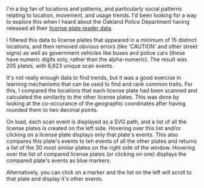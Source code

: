 I'm a big fan of locations and patterns, and particularly social patterns relating to location, movement, and usage trends. I'd been looking for a way to explore this when I heard about the Oakland Police Department having released all their <a href="http://arstechnica.com/tech-policy/2015/03/we-know-where-youve-been-ars-acquires-4-6m-license-plate-scans-from-the-cops/1/">license plate reader data</a>. 

I filtered this data to license plates that appeared in a minimum of 15 distinct locations, and then removed obvious errors (like 'CAUTION' and other street signs) as well as government vehicles like buses and police cars (these have numeric digits only, rather than the alpha-numeric). The result was 205 plates, with 6,623 unique scan events.

It's not really enough data to find trends, but it was a good exercise in learning mechanisms that can be used to find and rank common traits. For this, I compared the locations that each license plate had been scanned and calculated the similarity to the other license plates. This was done by looking at the co-occurance of the geographic coordinates after having rounded them to two decimal points.

On load, each scan event is displayed as a SVG path, and a list of all the license plates is created on the left side. Hovering over this list and/or clicking on a license plate displays only that plate's events. This also compares this plate's events to teh events of all the other plates and returns a list of the 30 most similar plates on the right side of the window. Hovering over the list of compared license plates (or clicking on one) displays the compared plate's events as blue markers. 

Alternatively, you can click on a marker and the list on the left will scroll to that plate and display it's other events.